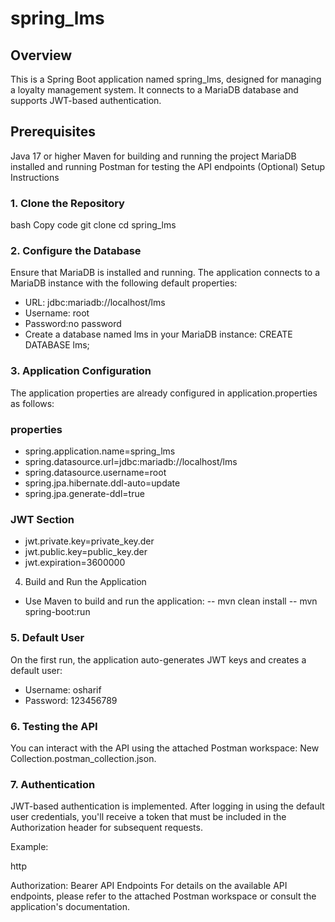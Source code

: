 # spring_lms
## Overview
This is a Spring Boot application named spring_lms, designed for managing a loyalty management system. It connects to a MariaDB database and supports JWT-based authentication.

## Prerequisites
Java 17 or higher
Maven for building and running the project
MariaDB installed and running
Postman for testing the API endpoints (Optional)
Setup Instructions
### 1. Clone the Repository
bash
Copy code
git clone <repository-url>
cd spring_lms

### 2. Configure the Database
Ensure that MariaDB is installed and running. The application connects to a MariaDB instance with the following default properties:

- URL: jdbc:mariadb://localhost/lms
- Username: root
- Password:no password
- Create a database named lms in your MariaDB instance: CREATE DATABASE lms;

### 3. Application Configuration
The application properties are already configured in application.properties as follows:

### properties

- spring.application.name=spring_lms
- spring.datasource.url=jdbc:mariadb://localhost/lms
- spring.datasource.username=root
- spring.jpa.hibernate.ddl-auto=update
- spring.jpa.generate-ddl=true

### JWT Section
- jwt.private.key=private_key.der
- jwt.public.key=public_key.der
- jwt.expiration=3600000
4. Build and Run the Application
- Use Maven to build and run the application:
-- mvn clean install
-- mvn spring-boot:run

### 5. Default User
On the first run, the application auto-generates JWT keys and creates a default user:
- Username: osharif
- Password: 123456789

### 6. Testing the API
You can interact with the API using the attached Postman workspace: New Collection.postman_collection.json.

### 7. Authentication
JWT-based authentication is implemented. After logging in using the default user credentials, you'll receive a token that must be included in the Authorization header for subsequent requests.

Example:

http

Authorization: Bearer <your-token-here>
API Endpoints
For details on the available API endpoints, please refer to the attached Postman workspace or consult the application's documentation.
